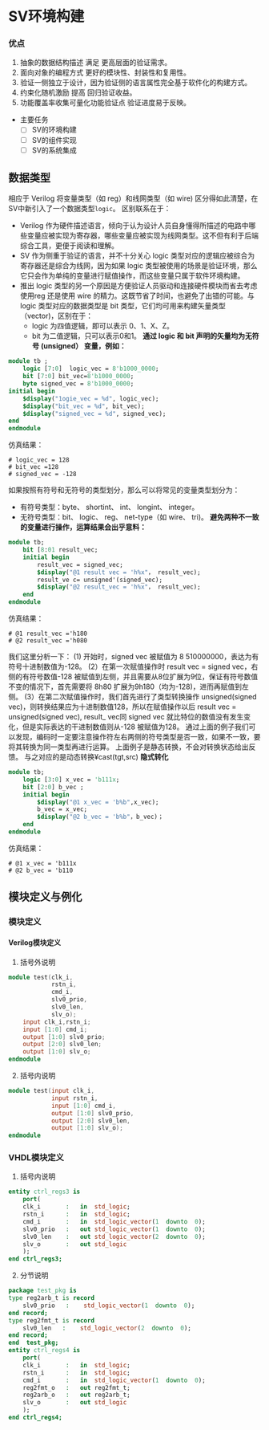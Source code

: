 
# SV环境构建
### 优点
1. 抽象的数据结构描述 满足 更高层面的验证需求。
2. 面向对象的编程方式 更好的模块性、封装性和复用性。
3. 验证一侧独立于设计，因为验证侧的语言属性完全基于软件化的构建方式。
4. 约束化随机激励 提高 回归验证收益。
5. 功能覆盖率收集可量化功能验证点 验证进度易于反映。
* 主要任务
    - [ ] SV的环境构建
    - [ ] SV的组件实现
    - [ ] SV的系统集成
## 数据类型
相应于 Verilog 将变量类型（如 reg）和线网类型（如 wire) 区分得如此清楚，在SV中新引入了一个数据类型`logic`。
区别联系在于：
* Verilog 作为硬件描述语言，倾向于认为设计人员自身懂得所描述的电路中哪些变量应被实现为寄存器，哪些变量应被实现为线网类型。这不但有利于后端综合工具，更便于阅读和理解。
* SV 作为侧重于验证的语言，并不十分关心 logic 类型对应的逻辑应被综合为寄存器还是综合为线网，因为如果 logic 类型被使用的场景是验证环境，那么它只会作为单纯的变量进行赋值操作，而这些变量只属于软件环境构建。
* 推出 logic 类型的另一个原因是方便验证人员驱动和连接硬件模块而省去考虑使用reg 还是使用 wire 的精力。这既节省了时间，也避免了出错的可能。与logic 类型对应的数据类型是 bit 类型，它们均可用来构建矢量类型（vector)，区别在于：
    * logic 为四值逻辑，即可以表示 0、1、X、Z。
    * bit 为二值逻辑，只可以表示0和1。
**通过 logic 和 bit 声明的矢量均为无符号 (unsigned） 变量，例如：**
```systemverilog
module tb ;
    logic [7:0]  logic_vec = 8'b1000_0000;
    bit [7:0] bit_vec=8'b1000_0000;
    byte signed_vec = 8'b1000_0000;
initial begin
    $display("1ogie_vec = %d", logic_vec);
    $display("bit_vec = %d", bit_vec);
    $display("signed_vec = %d", signed_vec);
end
endmodule
```
仿真结果：
```shell
# logic_vec = 128
# bit_vec =128
# signed_vec = -128
```
如果按照有符号和无符号的类型划分，那么可以将常见的变量类型划分为：
* 有符号类型：byte、 shortint、 int、 longint、 integer。
* 无符号类型：bit、 logic、 reg、 net-type（如 wire、 tri)。
**避免两种不一致的变量进行操作，运算结果会出乎意料：**
```systemverilog
module tb;
    bit [8:01 result_vec;
    initial begin
        result_vec = signed_vec;
        $display("@1 result vec = 'h%x"， result_vec);
        result_ve c= unsigned'(signed_vec);
        $display("@2 result_vec = 'h%x"， result_vec);
    end
endmodule
```
仿真结果：
```shell
# @1 result_vec ='h180
# @2 result_vec ='h080
```
我们这里分析一下：
(1) 开始时，signed vec 被赋值为 8 510000000，表达为有符号十进制数值为-128。
(2）在第一次赋值操作时 result vec = signed vec，右侧的有符号数值-128 被赋值到左侧，并且需要从8位扩展为9位，保证有符号数值不变的情况下，首先需要将 8h80 扩展为9h180（均为-128)，进而再赋值到左侧。
(3）在第二次赋值操作时，我们首先进行了类型转换操作 unsigned(signed vec)，则转换结果应为十进制数值128，所以在赋值操作以后 result vec = unsigned(signed vec), result_ vec同 signed vec 就比特位的数值没有发生变化，但是实际表达的干进制数值则从-128 被赋值为128。
通过上面的例子我们可以发现，编码时一定要注意操作符左右两侧的符号类型是否一致，如果不一致，要将其转换为同一类型再进行运算。
上面例子是静态转换，不会对转换状态给出反馈。
与之对应的是动态转换¥cast(tgt,src)
**隐式转化**
```systemverilog
module tb;
    logic [3:0] x_vec = 'b111x;
    bit [2:0] b_vec ;
    initial begin
        $display("@1 x_vec = 'b%b",x_vec);
        b_vec = x_vec;
        $display("@2 b_vec = 'b%b"，b_vec)；
    end
endmodule
```
仿真结果：
```shell
# @1 x_vec = 'b111x
# @2 b_vec = 'b110
```
## 模块定义与例化
### 模块定义
#### Verilog模块定义
1. 括号外说明
```verilog
module test(clk_i,
            rstn_i,
            cmd_i,
            slv0_prio,
            slv0_len,
            slv_o);
    input clk_i,rstn_i;
    input [1:0] cmd_i;
    output [1:0] slv0_prio;
    output [2:0] slv0_len;
    output [1:0] slv_o;
endmodule
```
2. 括号内说明
```verilog
module test(input clk_i,
            input rstn_i,
            input [1:0] cmd_i,
            output [1:0] slv0_prio,
            output [2:0] slv0_len,
            output [1:0] slv_o);
endmodule
```
### VHDL模块定义
1. 括号内说明
```vhdl
entity ctrl_regs3 is
    port(
    clk_i       :   in  std_logic;
    rstn_i      :   in  std_logic;
    cmd_i       :   in  std_logic_vector(1  downto  0);
    slv0_prio   :   out std_logic_vector(1  downto  0);
    slv0_len    :   out std_logic_vector(2  downto  0);
    slv_o       :   out std_logic
    );
end ctrl_regs3;
```
2. 分节说明
```vhdl
package test_pkg is
type reg2arb_t is record
    slv0_prio   :    std_logic_vector(1  downto  0);
end record;
type reg2fmt_t is record
    slv0_len   :    std_logic_vector(2  downto  0);
end record;
end  test_pkg;
entity ctrl_regs4 is
    port(
    clk_i       :   in  std_logic;
    rstn_i      :   in  std_logic;
    cmd_i       :   in  std_logic_vector(1  downto  0);
    reg2fmt_o   :   out reg2fmt_t;
    reg2arb_o   :   out reg2arb_t;
    slv_o       :   out std_logic
    );
end ctrl_regs4;
```
